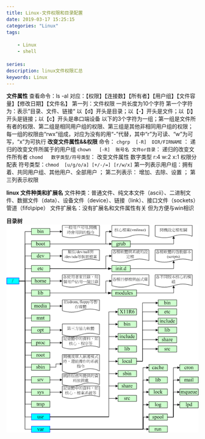 ```yaml
---
title: Linux-文件权限和目录配置
date: 2019-03-17 15:25:15
categories: "Linux"
tags:

    - Linux
    - shell

series:
description: linux文件权限汇总
keywords: Linux
---
```


**文件属性**
 查看命令：ls -al
对应：【权限】【连接数】【所有者】【用户组】【文件容量】【修改日期】【文件名】
第一列：文件权限
一共长度为10个字符
第一个字符为：表示”目录、文件、链接“ 以【d】开头是目录；以【-】开头是文件；以【i】开头是链接；以【c】开头是串口端设备
以下的3个字符为一组；第一组是文件所有者的权限、第二组是相同用户组的权限、第三组是其他非相同用户组的权限；
每一组的权限由“rwx”组成，对应为没有的用“-”代替，其中“r”为可读、“w”为可写，“x”为可执行
**改变文件属性&&权限**
命令： 
`chgrp  [-R]  DIR/FIRNAME` ：          递归的改变文件所属于的用户组
`chown   [-R]  账号名 文件or目录`：     递归的改变文件所有者
`chomd   数字类型/符号类型`：           改变文件属性
数字类型  r:4  w:2  x:1  权限分配表
符号类型：`chmod  [u/g/o/a] [+/-/=] [r/w/x]`
第一列表示用户组：拥有着、共同用户组、其他用户、全部用户  ； 第二列表示： 增加、去除、设置 ； 第三列表示权限 

**linux 文件种类和扩展名**
文件种类：普通文件、纯文本文件（ascii）、二进制文件、数据文件（data）、设备文件（device）、链接（link）、接口文件（sockets）
管道（fifo\pipe）
文件扩展名：没有扩展名和文件属性有关
但为方便与win相识

**目录树**
![文件目录树](Linux-文件权限和目录配置/文件目录树.png)
